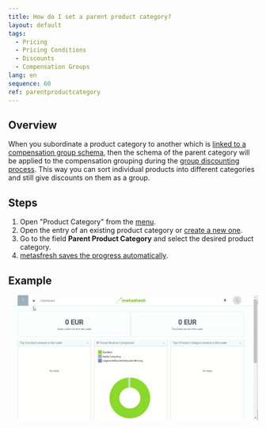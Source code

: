 ```yaml
---
title: How do I set a parent product category?
layout: default
tags:
  - Pricing
  - Pricing Conditions
  - Discounts
  - Compensation Groups
lang: en
sequence: 60
ref: parentproductcategory
---
```


## Overview
When you subordinate a product category to another which is [linked to a compensation group schema](Compensation_group_schema_product_category), then the schema of the parent category will be applied to the compensation grouping during the [group discounting process](Automatic_group_discounts). This way you can sort individual products into different categories and still give discounts on them as a group.

## Steps
1. Open "Product Category" from the [menu](Menu).
1. Open the entry of an existing product category or [create a new one](NewProductCategory).
1. Go to the field **Parent Product Category** and select the desired product category.
1. [metasfresh saves the progress automatically](Saveindicator).

## Example
![](assets/ParentProductCategory.gif)
